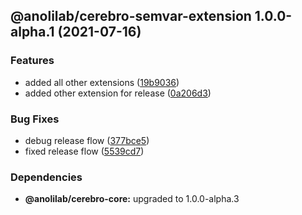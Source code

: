 ## @anolilab/cerebro-semvar-extension 1.0.0-alpha.1 (2021-07-16)


### Features

* added all other extensions ([19b9036](https://github.com/anolilab/cerebro/commit/19b9036e750823dabe8a5cb16915a68ef3e36f2a))
* added other extension for release ([0a206d3](https://github.com/anolilab/cerebro/commit/0a206d37bd8dc2b1ffa2a9cd04e007c9a409b3f0))


### Bug Fixes

* debug release flow ([377bce5](https://github.com/anolilab/cerebro/commit/377bce563a092a1e9d82e908ae6d0a0183fe72c1))
* fixed release flow ([5539cd7](https://github.com/anolilab/cerebro/commit/5539cd7263692bbdaec0c1a3f13d084485a3e6fa))



### Dependencies

* **@anolilab/cerebro-core:** upgraded to 1.0.0-alpha.3
